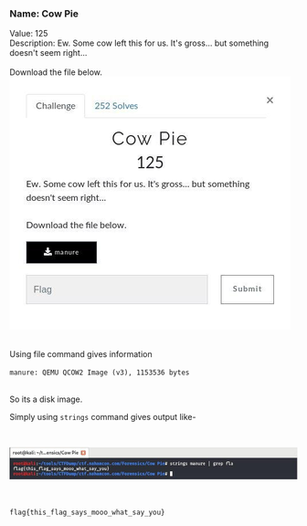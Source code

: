 ### Name: Cow Pie
Value: 125<br>
Description: Ew. Some cow left this for us. It's gross... but something doesn't seem right... <br><br>Download the file below.
<br>
![alt text](https://github.com/PrathmeshPure/CTF-Writeups/blob/master/NahamCon%20CTF/Forensics/Cow%20Pie/chall.png "Challenge")

<br>
Using file command gives information
<br>

`manure: QEMU QCOW2 Image (v3), 1153536 bytes`

<br>
So its a disk image.
<br>

Simply using `strings` command gives output like-

<br>

![alt text](https://github.com/PrathmeshPure/CTF-Writeups/blob/master/NahamCon%20CTF/Forensics/Cow%20Pie/flag.png "Challenge")

<br>

`flag{this_flag_says_mooo_what_say_you}`

